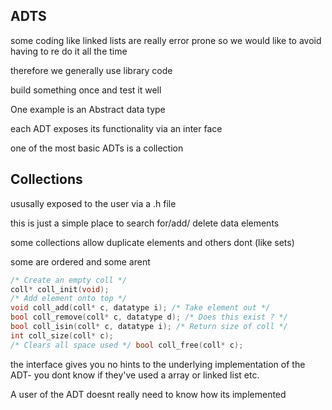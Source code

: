 ## ADTS 

some coding like linked lists are really error prone so we would like to avoid having to re do it all the time

therefore we generally use library code 

build something once and test it well

One example is an Abstract data type

each ADT exposes its functionality via an inter face

one of the most basic ADTs is a collection

## Collections

ususally exposed to the user via a .h file



this is just a simple place to search for/add/ delete data elements

some collections allow duplicate elements and others dont (like sets)

some are ordered and some arent

```c
/* Create an empty coll */
coll* coll_init(void);
/* Add element onto top */
void coll_add(coll* c, datatype i); /* Take element out */
bool coll_remove(coll* c, datatype d); /* Does this exist ? */
bool coll_isin(coll* c, datatype i); /* Return size of coll */
int coll_size(coll* c);
/* Clears all space used */ bool coll_free(coll* c);

```

the interface gives you no hints to the underlying implementation of the ADT- you dont know if they've used a array or linked list etc.

A user of the ADT doesnt really need to know how its implemented

